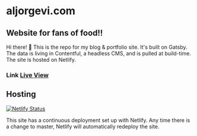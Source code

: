 # aljorgevi.com

## Website for fans of food!!

Hi there! 👋  This is the repo for my blog & portfolio site. It's built on Gatsby. The data is living in Contentful, a headless CMS, and is pulled at build-time. The site is hosted on Netlify.


### Link [Live View](https://aljorgevi.com/)


## Hosting

[![Netlify Status](https://api.netlify.com/api/v1/badges/c6ab75d8-c5c5-4237-9ae8-c2320b3e7cac/deploy-status)](https://app.netlify.com/sites/dreamy-boyd-978a18/deploys)

This site has a continuous deployment set up with Netlify. Any time there is a change to master, Netlify will automatically redeploy the site.
